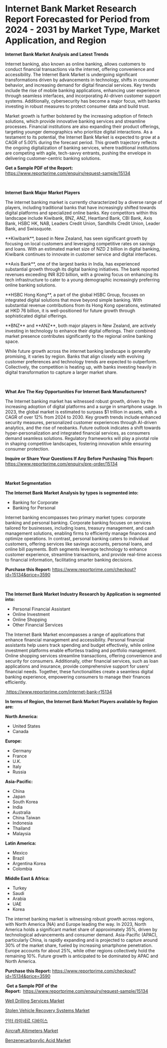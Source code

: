 <p><h1>Internet Bank Market Research Report Forecasted for Period from 2024 -  2031 by Market Type, Market Application, and Region</h1></p><p><strong>Internet Bank Market Analysis and Latest Trends</strong></p>
<p><p>Internet banking, also known as online banking, allows customers to conduct financial transactions via the internet, offering convenience and accessibility. The Internet Bank Market is undergoing significant transformations driven by advancements in technology, shifts in consumer behavior, and increasing demand for digital financial services. Key trends include the rise of mobile banking applications, enhancing user experience through seamless interfaces, and incorporating AI-driven customer support systems. Additionally, cybersecurity has become a major focus, with banks investing in robust measures to protect consumer data and build trust.</p><p>Market growth is further bolstered by the increasing adoption of fintech solutions, which provide innovative banking services and streamline processes. Financial institutions are also expanding their product offerings, targeting younger demographics who prioritize digital interactions. As a testament to its potential, the Internet Bank Market is expected to grow at a CAGR of 5.00% during the forecast period. This growth trajectory reflects the ongoing digitalization of banking services, where traditional institutions are competing with agile, tech-savvy entrants, pushing the envelope in delivering customer-centric banking solutions.</p></p>
<p><strong>Get a Sample PDF of the Report:&nbsp;</strong> <a href="https://www.reportprime.com/enquiry/request-sample/15134">https://www.reportprime.com/enquiry/request-sample/15134</a></p>
<p>&nbsp;</p>
<p><strong>Internet Bank Major Market Players</strong></p>
<p><p>The internet banking market is currently characterized by a diverse range of players, including traditional banks that have increasingly shifted towards digital platforms and specialized online banks. Key competitors within this landscape include Kiwibank, BNZ, ANZ, Heartland Bank, CBI Bank, Axis Bank, HSBC HK, NAB, Leaders Credit Union, Sandhills Credit Union, Leader Bank, and Swissquote.</p><p>**Kiwibank**, based in New Zealand, has seen significant growth by focusing on local customers and leveraging competitive rates on savings and loans. With an estimated market size of NZD 2 billion in digital banking, Kiwibank continues to innovate in customer service and digital interfaces.</p><p>**Axis Bank**, one of the largest banks in India, has experienced substantial growth through its digital banking initiatives. The bank reported revenues exceeding INR 820 billion, with a growing focus on enhancing its tech infrastructure to cater to a young demographic increasingly preferring online banking solutions.</p><p>**HSBC Hong Kong**, a part of the global HSBC Group, focuses on integrated digital solutions that move beyond simple banking. With substantial revenue contributions from its Hong Kong operations, estimated at HKD 76 billion, it is well-positioned for future growth through sophisticated digital offerings.</p><p>**BNZ** and **ANZ**, both major players in New Zealand, are actively investing in technology to enhance their digital offerings. Their combined market presence contributes significantly to the regional online banking space.</p><p>While future growth across the internet banking landscape is generally promising, it varies by region. Banks that align closely with evolving customer preferences and technology trends are expected to outperform. Collectively, the competition is heating up, with banks investing heavily in digital transformation to capture a larger market share.</p></p>
<p>&nbsp;</p>
<p><strong>What Are The Key Opportunities For Internet Bank Manufacturers?</strong></p>
<p><p>The Internet banking market has witnessed robust growth, driven by the increasing adoption of digital platforms and a surge in smartphone usage. In 2023, the global market is estimated to surpass $1 trillion in assets, with a CAGR of over 12% from 2024 to 2030. Key growth trends include enhanced security measures, personalized customer experiences through AI-driven analytics, and the rise of neobanks. Future outlook indicates a shift towards hyper-personalization and integrated financial services, as consumers demand seamless solutions. Regulatory frameworks will play a pivotal role in shaping competitive landscapes, fostering innovation while ensuring consumer protection.</p></p>
<p><strong>Inquire or Share Your Questions If Any Before Purchasing This Report:</strong> <a href="https://www.reportprime.com/enquiry/pre-order/15134">https://www.reportprime.com/enquiry/pre-order/15134</a></p>
<p>&nbsp;</p>
<p><strong>Market Segmentation</strong></p>
<p><strong>The Internet Bank Market Analysis by types is segmented into:</strong></p>
<p><ul><li>Banking for Corporate</li><li>Banking for Personal</li></ul></p>
<p><p>Internet banking encompasses two primary market types: corporate banking and personal banking. Corporate banking focuses on services tailored for businesses, including loans, treasury management, and cash management solutions, enabling firms to efficiently manage finances and optimize operations. In contrast, personal banking caters to individual customers, offering services like savings accounts, personal loans, and online bill payments. Both segments leverage technology to enhance customer experience, streamline transactions, and provide real-time access to financial information, facilitating smarter banking decisions.</p></p>
<p><strong>Purchase this Report:&nbsp;</strong><a href="https://www.reportprime.com/checkout?id=15134&price=3590">https://www.reportprime.com/checkout?id=15134&price=3590</a></p>
<p>&nbsp;</p>
<p><strong>The Internet Bank Market Industry Research by Application is segmented into:</strong></p>
<p><ul><li>Personal Financial Assistant</li><li>Online Investment</li><li>Online Shopping</li><li>Other Financial Services</li></ul></p>
<p><p>The Internet Bank Market encompasses a range of applications that enhance financial management and accessibility. Personal financial assistants help users track spending and budget effectively, while online investment platforms enable effortless trading and portfolio management. Online shopping services streamline transactions, offering convenience and security for consumers. Additionally, other financial services, such as loan applications and insurance, provide comprehensive support for users’ financial needs. Together, these functionalities create a seamless digital banking experience, empowering consumers to manage their finances efficiently.</p></p>
<p><a href="https://www.reportprime.com/internet-bank-r15134">&nbsp;https://www.reportprime.com/internet-bank-r15134</a></p>
<p><strong>In terms of Region, the Internet Bank Market Players available by Region are:</strong></p>
<p>
    <p> <strong> North America: </strong>
        <ul>
            <li>United States</li>
            <li>Canada</li>
        </ul>
        </p> 
    <p> <strong> Europe: </strong>
        <ul>
            <li>Germany</li>
            <li>France</li>
            <li>U.K.</li>
            <li>Italy</li>
            <li>Russia</li>
        </ul>
        </p> 
    <p> <strong> Asia-Pacific: </strong>
        <ul>
            <li>China</li>
            <li>Japan</li>
            <li>South Korea</li>
            <li>India</li>
            <li>Australia</li>
            <li>China Taiwan</li>
            <li>Indonesia</li>
            <li>Thailand</li>
            <li>Malaysia</li>
        </ul>
        </p> 
    <p> <strong> Latin America: </strong>
        <ul>
            <li>Mexico</li>
            <li>Brazil</li>
            <li>Argentina Korea</li>
            <li>Colombia</li>
        </ul>
        </p> 
    <p> <strong> Middle East & Africa: </strong>
        <ul>
            <li>Turkey</li>
            <li>Saudi</li>
            <li>Arabia</li>
            <li>UAE</li>
            <li>Korea</li>
        </ul>
    </p>
    </p>
<p><p>The internet banking market is witnessing robust growth across regions, with North America (NA) and Europe leading the way. In 2023, North America holds a significant market share of approximately 35%, driven by technological advancements and consumer demand. Asia-Pacific (APAC), particularly China, is rapidly expanding and is projected to capture around 30% of the market share, fueled by increasing smartphone penetration. Europe accounts for about 25%, while other regions collectively hold the remaining 10%. Future growth is anticipated to be dominated by APAC and North America.</p></p>
<p><strong>Purchase this Report: </strong><a href="https://www.reportprime.com/checkout?id=15134&price=3590">https://www.reportprime.com/checkout?id=15134&price=3590</a></p>
<p>&nbsp;<strong>Get a Sample PDF of the Report:&nbsp;&nbsp;</strong><a href="https://www.reportprime.com/enquiry/request-sample/15134">https://www.reportprime.com/enquiry/request-sample/15134</a></p>
<p><strong></strong></p>
<p><p><a href="https://github.com/sumonsky0m/Market-Research-Report-List-1/blob/main/well-drilling-services-market.md">Well Drilling Services Market</a></p><p><a href="https://github.com/AnnDiaz698/Market-Research-Report-List-1/blob/main/stolen-vehicle-recovery-systems-market.md">Stolen Vehicle Recovery Systems Market</a></p><p><a href="https://medium.com/@terina.1/%EB%AF%B8%EB%9E%98%EB%A5%BC-%EA%B7%B8%EB%A6%AC%EB%8B%A4-%EA%B8%80%EB%A1%9C%EB%B2%8C-%EC%9D%B8%ED%84%B0%EB%9D%BC%EB%AF%B8%EB%82%98-%EC%9E%A5%EC%B9%98-%EC%8B%9C%EC%9E%A5%EC%97%90-%EB%8C%80%ED%95%9C-%EC%A2%85%ED%95%A9-%EB%B6%84%EC%84%9D-2024-2031-4d135fa56201">인터 라미네르 디바이스</a></p><p><a href="https://issuu.com/reportprime-2/docs/aircraft-altimeters-market-size-203_8dd25bb8bf22db">Aircraft Altimeters Market</a></p><p><a href="https://medium.com/@amanda.hamilton54645/the-global-benzenecarboxylic-acid-market-is-a-dynamic-and-growing-industry-5e50a715ef7f">Benzenecarboxylic Acid Market</a></p></p>
